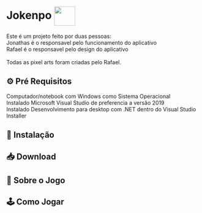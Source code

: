 <h1>Jokenpo <img align="center" src="https://media.discordapp.net/attachments/956982508292046949/961024183867949066/button_scissors_1.png" width="55" height="50" /></h1>

Este é um projeto feito por duas pessoas:<br>
Jonathas é o responsavel pelo funcionamento do aplicativo<br> 
Rafael é o responsavel pelo design do aplicativo<br> 
<br>
Todas as pixel arts foram criadas pelo Rafael. 

<h2>⚙️ Pré Requisitos</h2>
Computador/notebook com Windows como Sistema Operacional<br>
Instalado Microsoft Visual Studio de preferencia a versão 2019<br>
Instalado Desenvolvimento para desktop com .NET dentro do Visual Studio Installer

<h2>📂 Instalação</h2>
<h2>📥 Download</h2>
<h2>📜 Sobre o Jogo </h2>
<h2>🕹 Como Jogar </h2>
